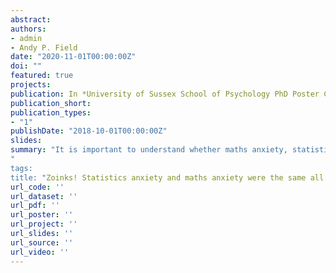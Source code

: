 ```yaml
---
abstract: 
authors:
- admin
- Andy P. Field
date: "2020-11-01T00:00:00Z"
doi: ""
featured: true
projects:
publication: In *University of Sussex School of Psychology PhD Poster Conference*
publication_short: 
publication_types:
- "1"
publishDate: "2018-10-01T00:00:00Z"
slides: 
summary: "It is important to understand whether maths anxiety, statistics anxiety, and other related constructs are distinct to prevent siloed research literatures that can impede scientific progress. Maths anxiety and statistics anxiety are currently treated as separate constructs in the research literature, yet no informative studies have been conducted that examine their distinctiveness. The present study tested the distinctiveness of the two constructs using exploratory factor analysis, latent profile analysis, and experimental work with *N* = 465 psychology undergraduates. Results indicated that the two constructs mostly likely share an underlying construct."
"
tags:
title: "Zoinks! Statistics anxiety and maths anxiety were the same all along!"
url_code: ''
url_dataset: ''
url_pdf: ''
url_poster: ''
url_project: ''
url_slides: ''
url_source: ''
url_video: ''  
---
```


